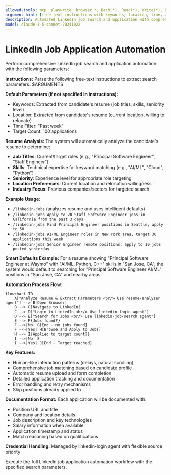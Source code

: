 ```yaml
---
allowed-tools: mcp__playwrite__browser_*, Bash(*), Read(*), Write(*), Edit(*), Glob(*), Grep(*), TodoWrite(*), Task(*)
argument-hint: [free-text instructions with keywords, location, time, and target count]
description: Automated LinkedIn job search and application with comprehensive tracking
model: claude-3-5-sonnet-20241022
---
```


# LinkedIn Job Application Automation

Perform comprehensive LinkedIn job search and application automation with the following parameters:

**Instructions:** 
Parse the following free-text instructions to extract search parameters: $ARGUMENTS

**Default Parameters (if not specified in instructions):**
- Keywords: Extracted from candidate's resume (job titles, skills, seniority level)
- Location: Extracted from candidate's resume (current location, willing to relocate)
- Time Filter: "Past week"
- Target Count: 100 applications

**Resume Analysis:**
The system will automatically analyze the candidate's resume to determine:
- **Job Titles**: Current/target roles (e.g., "Principal Software Engineer", "Staff Engineer")
- **Skills**: Technical expertise for keyword matching (e.g., "AI/ML", "Cloud", "Python")
- **Seniority**: Experience level for appropriate role targeting
- **Location Preferences**: Current location and relocation willingness
- **Industry Focus**: Previous companies/sectors for targeted search

**Example Usage:**
- `/linkedin-jobs` (analyzes resume and uses intelligent defaults)
- `/linkedin-jobs Apply to 20 Staff Software Engineer jobs in California from the past 3 days`
- `/linkedin-jobs Find Principal Engineer positions in Seattle, apply to 50`
- `/linkedin-jobs AI/ML Engineer roles in New York area, target 30 applications this week`
- `/linkedin-jobs Senior Engineer remote positions, apply to 10 jobs posted yesterday`

**Smart Defaults Example:**
For a resume showing "Principal Software Engineer at Waymo" with "AI/ML, Python, C++" skills in "San Jose, CA", the system would default to searching for "Principal Software Engineer AI/ML" positions in "San Jose, CA" and nearby areas.

**Automation Process Flow:**

```mermaid
flowchart TD
    A["Analyze Resume & Extract Parameters <br/> Use resume-analyzer agent"] --> B[Open Browser]
    B --> C[Navigate to LinkedIn]
    C --> D["Login to LinkedIn <br/> Use linkedin-login agent"]
    D --> E["Search for Jobs <br/> Use linkedin-job-search agent"]
    E --> F{Jobs found?}
    F -->|No| G[End - no jobs found]
    F -->|Yes| H[Browse and Apply to Jobs]
    H --> I{Applied to target count?}
    I -->|No| E
    I -->|Yes| J[End - Target reached]
```


**Key Features:**
- Human-like interaction patterns (delays, natural scrolling)
- Comprehensive job matching based on candidate profile
- Automatic resume upload and form completion
- Detailed application tracking and documentation
- Error handling and retry mechanisms
- Skip positions already applied to

**Documentation Format:**
Each application will be documented with:
- Position URL and title
- Company and location details
- Job description and key technologies
- Salary information when available
- Application timestamp and status
- Match reasoning based on qualifications

**Credential Handling:** Managed by linkedin-login agent with flexible source priority

Execute the full LinkedIn job application automation workflow with the specified search parameters.